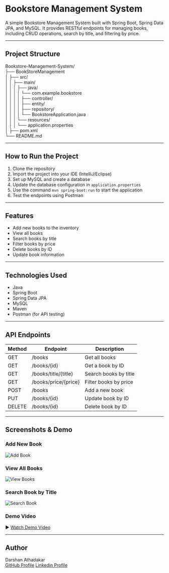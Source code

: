 # Bookstore Management System

A simple Bookstore Management System built with Spring Boot, Spring Data JPA, and MySQL. It provides RESTful endpoints for managing books, including CRUD operations, search by title, and filtering by price.

---

## Project Structure

Bookstore-Management-System/  
├── BookStoreManagement  
│   ├── src/  
│   │   ├── main/  
│   │   │   ├── java/  
│   │   │   │   └── com.example.bookstore  
│   │   │   │       ├── controller/  
│   │   │   │       ├── entity/  
│   │   │   │       ├── repository/  
│   │   │   │       └── BookstoreApplication.java  
│   │   │   └── resources/  
│   │   │       └── application.properties  
│   ├── pom.xml  
└── README.md

---

## How to Run the Project

1. Clone the repository  
2. Import the project into your IDE (IntelliJ/Eclipse)  
3. Set up MySQL and create a database  
4. Update the database configuration in `application.properties`  
5. Use the command `mvn spring-boot:run` to start the application  
6. Test the endpoints using Postman  

---

## Features

- Add new books to the inventory  
- View all books  
- Search books by title  
- Filter books by price  
- Delete books by ID  
- Update book information  

---

## Technologies Used

- Java  
- Spring Boot  
- Spring Data JPA  
- MySQL  
- Maven  
- Postman (for API testing)  

---

## API Endpoints

| Method | Endpoint              | Description               |
|--------|-----------------------|---------------------------|
| GET    | /books                | Get all books             |
| GET    | /books/{id}           | Get a book by ID          |
| GET    | /books/title/{title}  | Search books by title     |
| GET    | /books/price/{price}  | Filter books by price     |
| POST   | /books                | Add a new book            |
| PUT    | /books/{id}           | Update book by ID         |
| DELETE | /books/{id}           | Delete book by ID         |

---

## Screenshots & Demo

### Add New Book  
![Add Book](assets/add-book.png)

### View All Books  
![View Books](assets/view-books.png)

### Search Book by Title  
![Search Book](assets/search-book.png)

### Demo Video  
▶️ [Watch Demo Video](assets/demo-video.mp4)

---

## Author

Darshan Athadakar  
[GitHub Profile](https://github.com/darshan-a28)
[Linkedin Profile](https://www.linkedin.com/in/darshan2003/)

